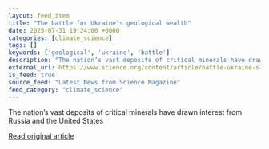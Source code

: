 ```yaml
---
layout: feed_item
title: "The battle for Ukraine’s geological wealth"
date: 2025-07-31 19:24:06 +0000
categories: [climate_science]
tags: []
keywords: ['geological', 'ukraine', 'battle']
description: "The nation’s vast deposits of critical minerals have drawn interest from Russia and the United States"
external_url: https://www.science.org/content/article/battle-ukraine-s-geological-wealth
is_feed: true
source_feed: "Latest News from Science Magazine"
feed_category: "climate_science"
---
```


The nation’s vast deposits of critical minerals have drawn interest from Russia and the United States

[Read original article](https://www.science.org/content/article/battle-ukraine-s-geological-wealth)
